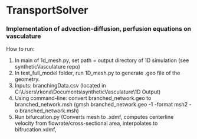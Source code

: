 ﻿# TransportSolver

### Implementation of advection-diffusion, perfusion equations on vasculature

How to run:
1. In main of 1d_mesh.py, set path = output directory of 1D simulation (see syntheticVasculature repo)
2. In test_full_model folder, run 1D_mesh.py to generate .geo file of the geometry.
3. Inputs: branchingData.csv (located in C:\Users\rkona\Documents\syntheticVasculature\1D Output)
4. Using command-line: convert branched_network.geo to branched_network.msh (gmsh branched_network.geo -1 -format msh2 -o branched_network.msh)
5. Run bifurcation.py (Converts mesh to .xdmf, computes centerline velocity from flowrate/cross-sectional area, interpolates to bifrucation.xdmf,  
